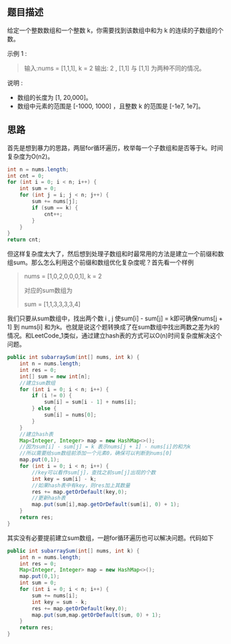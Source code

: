 ## 题目描述

给定一个整数数组和一个整数 k，你需要找到该数组中和为 k 的连续的子数组的个数。

示例 1 :

> 输入:nums = [1,1,1], k = 2
> 输出: 2 , [1,1] 与 [1,1] 为两种不同的情况。

说明 :

- 数组的长度为 [1, 20,000]。
- 数组中元素的范围是 [-1000, 1000] ，且整数 k 的范围是 [-1e7, 1e7]。

## 思路

首先是想到暴力的思路，两层for循环遍历，枚举每一个子数组和是否等于k。时间复杂度为O(n2)。

```java
int n = nums.length;
int cnt = 0;
for (int i = 0; i < n; i++) {
    int sum = 0;
    for (int j = i; j < n; j++) {
        sum += nums[j];
        if (sum == k) {
            cnt++;
        }
    }
}
return cnt;
```

但这样复杂度太大了，然后想到处理子数组和时最常用的方法是建立一个前缀和数组sum。那么怎么利用这个前缀和数组优化复杂度呢？首先看一个样例

> nums = [1,0,2,0,0,0,1], k = 2 
>
> 对应的sum数组为
>
>  sum = [1,1,3,3,3,3,4]

我们只要从sum数组中，找出两个数 i ,  j  使sum[i] - sum[j] = k即可确保nums[j + 1] 到 nums[i] 和为k。也就是说这个题转换成了在sum数组中找出两数之差为k的情况。和LeetCode_1类似，通过建立hash表的方式可以O(n)时间复杂度解决这个问题。

```java
public int subarraySum(int[] nums, int k) {
    int n = nums.length;
    int res = 0;
    int[] sum = new int[n];
    //建立sum数组
    for (int i = 0; i < n; i++) {
        if (i != 0) {
            sum[i] = sum[i - 1] + nums[i];
        } else {
            sum[i] = nums[0];
        }
    }
    //建立hash表
    Map<Integer, Integer> map = new HashMap<>();
    //因为sum[i] - sum[j] = k 表示nums[j + 1] - nums[i]的和为k
    //所以需要给sum数组前添加一个元素0，确保可以判断到nums[0]
    map.put(0,1);
    for (int i = 0; i < n; i++) {
        //key可以看作sum[j]，查找之前sum[j]出现的个数
        int key = sum[i] - k;
        //如果hash表中有key，则res加上其数量
        res += map.getOrDefault(key,0);
        //更新hash表
        map.put(sum[i],map.getOrDefault(sum[i], 0) + 1);
    }
    return res;
}
```

其实没有必要提前建立sum数组，一趟for循环遍历也可以解决问题。代码如下

```java
public int subarraySum(int[] nums, int k) {
    int n = nums.length;
    int res = 0;
    Map<Integer, Integer> map = new HashMap<>();
    map.put(0,1);
    int sum = 0;
    for (int i = 0; i < n; i++) {
        sum += nums[i];
        int key = sum - k;
        res += map.getOrDefault(key,0);
        map.put(sum,map.getOrDefault(sum, 0) + 1);
    }
    return res;
}
```

